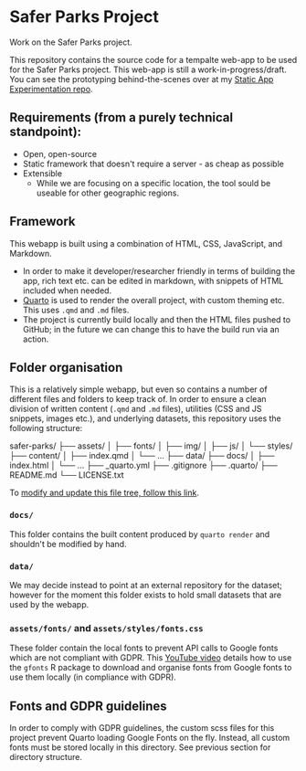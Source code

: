 # Safer Parks Project
Work on the Safer Parks project.

This repository contains the source code for a tempalte web-app to be used for the Safer Parks project. This web-app is still a work-in-progress/draft. You can see the prototyping behind-the-scenes over at my [Static App Experimentation repo](https://github.com/murphyqm/static-app-experiments).

## Requirements (from a purely technical standpoint):

- Open, open-source
- Static framework that doesn't require a server - as cheap as possible
- Extensible
  - While we are focusing on a specific location, the tool sould be useable for other geographic regions.

## Framework

This webapp is built using a combination of HTML, CSS, JavaScript, and Markdown.

- In order to make it developer/researcher friendly in terms of building the app, rich text etc. can be edited in markdown, with snippets of HTML included when needed. 
- [Quarto](https://quarto.org/) is used to render the overall project, with custom theming etc. This uses `.qmd` and `.md` files.
- The project is currently build locally and then the HTML files pushed to GitHub; in the future we can change this to have the build run via an action.

## Folder organisation

This is a relatively simple webapp, but even so contains a number of different files and folders to keep track of. In order to ensure a clean division of written content (`.qmd` and `.md` files), utilities (CSS and JS snippets, images etc.), and underlying datasets, this repository uses the following structure:

safer-parks/
├── assets/
│   ├── fonts/
│   ├── img/
│   ├── js/
│   └── styles/
├── content/
│   ├── index.qmd
│   └── ...
├── data/
├── docs/
│   ├── index.html
│   └── ...
├── _quarto.yml
├── .gitignore
├── .quarto/
├── README.md
└── LICENSE.txt

To [modify and update this file tree, follow this link](https://tree.nathanfriend.com/?s=(%27options!(%27fancy!true~fullPath!false~trailingSlash!true~rootDot!false)~3(%273%27safer-parks*assets0font20img%2F0j20style2*content4qmd6data7docs4html6_quarto.yml*.gitignore*.quarto7README.md*LICENSE.txt%27)~version!%271%27)*%5Cn50*52s%2F3source!40index.5%20%2060...*7%2F*%017654320*).

### `docs/`

This folder contains the built content produced by `quarto render` and shouldn't be modified by hand.

### `data/`

We may decide instead to point at an external repository for the dataset; however for the moment this folder exists to hold small datasets that are used by the webapp.

### `assets/fonts/` and `assets/styles/fonts.css`

These folder contain the local fonts to prevent API calls to Google fonts which are not compliant with GDPR. This [YouTube video](https://www.youtube.com/watch?v=vaPBOqfus7w) details how to use the `gfonts` R package to download and organise fonts from Google fonts to use them locally (in compliance with GDPR).

## Fonts and GDPR guidelines

In order to comply with GDPR guidelines, the custom scss files for this project prevent Quarto loading Google Fonts on the fly. Instead, all custom fonts must be stored locally in this directory. See previous section for directory structure.